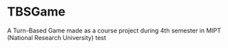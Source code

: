 # TBSGame
A Turn-Based Game made as a course project during 4th semester in MIPT (National Research University)
test
